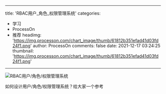 
---
title: 'RBAC用户_角色_权限管理系统'
categories: 
 - 学习
 - ProcessOn
 - 推荐
headimg: 'https://img.processon.com/chart_image/thumb/61812b351efad41d03fd24f1.png'
author: ProcessOn
comments: false
date: 2021-12-17 03:24:25
thumbnail: 'https://img.processon.com/chart_image/thumb/61812b351efad41d03fd24f1.png'
---

<div>   
<img class="thumb" alt="RBAC用户/角色/权限管理系统" src="https://img.processon.com/chart_image/thumb/61812b351efad41d03fd24f1.png" referrerpolicy="no-referrer">
<p>如何设计用户/角色/权限管理系统？给大家一个参考
</p>  
</div>
            
